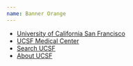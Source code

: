 ```yaml
---
name: Banner Orange
---
```

<div class="top-header-region top-header-orange clearfix">
  <div class="top-header-container row">
      <ul class="menu">
        <li class="first"><a href="http://www.ucsf.edu">University of California San Francisco</a></li>
        <li><a href="http://www.ucsfhealth.org/">UCSF Medical Center</a></li>
        <li><a href="http://www.ucsf.edu/search" title="">Search UCSF</a></li>
        <li><a href="http://www.ucsf.edu/about">About UCSF</a></li>
      </ul>
  </div>
</div>
